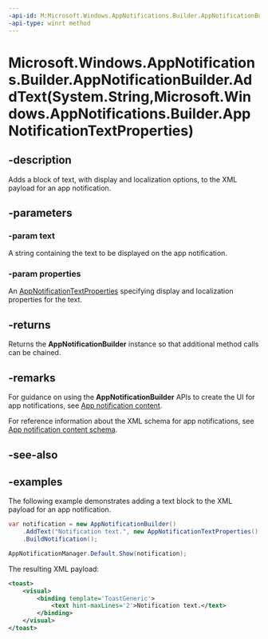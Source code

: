 ```yaml
---
-api-id: M:Microsoft.Windows.AppNotifications.Builder.AppNotificationBuilder.AddText(System.String,Microsoft.Windows.AppNotifications.Builder.AppNotificationTextProperties)
-api-type: winrt method
---
```


# Microsoft.Windows.AppNotifications.Builder.AppNotificationBuilder.AddText(System.String,Microsoft.Windows.AppNotifications.Builder.AppNotificationTextProperties)

<!--
public Microsoft.Windows.AppNotifications.Builder.AppNotificationBuilder AddText (string text, Microsoft.Windows.AppNotifications.Builder.AppNotificationTextProperties properties);
-->


## -description

Adds a block of text, with display and localization options, to the XML payload for an app notification.

## -parameters

### -param text

A string containing the text to be displayed on the app notification.

### -param properties

An [AppNotificationTextProperties](xref:Microsoft.Windows.AppNotifications.Builder.AppNotificationTextProperties) specifying display and localization properties for the text.

## -returns

Returns the **AppNotificationBuilder** instance so that additional method calls can be chained.

## -remarks

For guidance on using the **AppNotificationBuilder** APIs to create the UI for app notifications, see [App notification content](/windows/apps/design/shell/tiles-and-notifications/adaptive-interactive-toasts).

For reference information about the XML schema for app notifications, see [App notification content schema](/windows/apps/design/shell/tiles-and-notifications/toast-schema).

## -see-also

## -examples

The following example demonstrates adding a text block to the XML payload for an app notification. 

```csharp
var notification = new AppNotificationBuilder()
    .AddText("Notification text.", new AppNotificationTextProperties().SetMaxLines(2))
    .BuildNotification();

AppNotificationManager.Default.Show(notification);
```

The resulting XML payload:

```xml
<toast>
    <visual>
        <binding template='ToastGeneric'>
            <text hint-maxLines='2'>Notification text.</text>
        </binding>
    </visual>
</toast>
```




